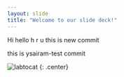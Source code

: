 ```yaml
---
layout: slide
title: "Welcome to our slide deck!"
---
```


Hi hello h r u 
this is new commit

this is ysairam-test commit

![labtocat](https://octodex.github.com/images/labtocat.png)
{: .center}
